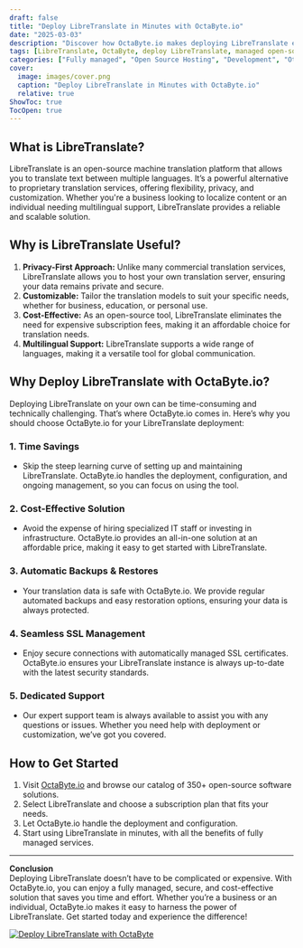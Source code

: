 ```yaml
---
draft: false
title: "Deploy LibreTranslate in Minutes with OctaByte.io"
date: "2025-03-03"
description: "Discover how OctaByte.io makes deploying LibreTranslate effortless. Save time, reduce costs, and enjoy fully managed services with automatic backups, SSL management, and expert support."
tags: [LibreTranslate, OctaByte, deploy LibreTranslate, managed open-source software, automatic backups, SSL management, cost-effective translation, open-source translation tool]
categories: ["Fully managed", "Open Source Hosting", "Development", "Others", "LibreTranslate"]
cover:
  image: images/cover.png
  caption: "Deploy LibreTranslate in Minutes with OctaByte.io"
  relative: true
ShowToc: true
TocOpen: true
---
```



## What is LibreTranslate?

LibreTranslate is an open-source machine translation platform that allows you to translate text between multiple languages. It’s a powerful alternative to proprietary translation services, offering flexibility, privacy, and customization. Whether you're a business looking to localize content or an individual needing multilingual support, LibreTranslate provides a reliable and scalable solution.

## Why is LibreTranslate Useful?

1. **Privacy-First Approach:** Unlike many commercial translation services, LibreTranslate allows you to host your own translation server, ensuring your data remains private and secure.
2. **Customizable:** Tailor the translation models to suit your specific needs, whether for business, education, or personal use.
3. **Cost-Effective:** As an open-source tool, LibreTranslate eliminates the need for expensive subscription fees, making it an affordable choice for translation needs.
4. **Multilingual Support:** LibreTranslate supports a wide range of languages, making it a versatile tool for global communication.

## Why Deploy LibreTranslate with OctaByte.io?

Deploying LibreTranslate on your own can be time-consuming and technically challenging. That’s where OctaByte.io comes in. Here’s why you should choose OctaByte.io for your LibreTranslate deployment:

### 1. **Time Savings**
   - Skip the steep learning curve of setting up and maintaining LibreTranslate. OctaByte.io handles the deployment, configuration, and ongoing management, so you can focus on using the tool.

### 2. **Cost-Effective Solution**
   - Avoid the expense of hiring specialized IT staff or investing in infrastructure. OctaByte.io provides an all-in-one solution at an affordable price, making it easy to get started with LibreTranslate.

### 3. **Automatic Backups & Restores**
   - Your translation data is safe with OctaByte.io. We provide regular automated backups and easy restoration options, ensuring your data is always protected.

### 4. **Seamless SSL Management**
   - Enjoy secure connections with automatically managed SSL certificates. OctaByte.io ensures your LibreTranslate instance is always up-to-date with the latest security standards.

### 5. **Dedicated Support**
   - Our expert support team is always available to assist you with any questions or issues. Whether you need help with deployment or customization, we’ve got you covered.

## How to Get Started

1. Visit [OctaByte.io](https://octabyte.io) and browse our catalog of 350+ open-source software solutions.
2. Select LibreTranslate and choose a subscription plan that fits your needs.
3. Let OctaByte.io handle the deployment and configuration.
4. Start using LibreTranslate in minutes, with all the benefits of fully managed services.

---

**Conclusion**  
Deploying LibreTranslate doesn’t have to be complicated or expensive. With OctaByte.io, you can enjoy a fully managed, secure, and cost-effective solution that saves you time and effort. Whether you’re a business or an individual, OctaByte.io makes it easy to harness the power of LibreTranslate. Get started today and experience the difference!

[![Deploy LibreTranslate with OctaByte](/images/deploy-on-octabyte.png)](https://octabyte.io/fully-managed-open-source-services/development/others/libretranslate)